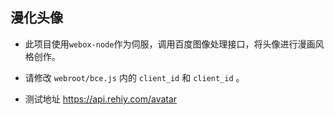 ## 漫化头像

- 此项目使用`webox-node`作为伺服，调用百度图像处理接口，将头像进行漫画风格创作。

- 请修改 `webroot/bce.js` 内的 `client_id` 和 `client_id` 。

- 测试地址 https://api.rehiy.com/avatar
